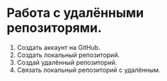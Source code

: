# Работа с удалёнными репозиторями.

1. Создать аккаунт на GitHub.
2. Создать локальный репозиторий.
3. Создай удалённый репозиторий.
4. Связать локальный репозиторий с удалённым.

